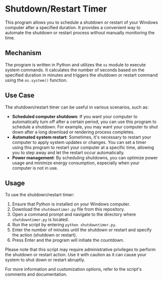 # Shutdown/Restart Timer

This program allows you to schedule a shutdown or restart of your Windows computer after a specified duration. It provides a convenient way to automate the shutdown or restart process without manually monitoring the time.

## Mechanism

The program is written in Python and utilizes the `os` module to execute system commands. It calculates the number of seconds based on the specified duration in minutes and triggers the shutdown or restart command using the `os.system()` function.

## Use Case

The shutdown/restart timer can be useful in various scenarios, such as:

- **Scheduled computer shutdown**: If you want your computer to automatically turn off after a certain period, you can use this program to schedule a shutdown. For example, you may want your computer to shut down after a long download or rendering process completes.
- **Automated system restart**: Sometimes, it's necessary to restart your computer to apply system updates or changes. You can set a timer using this program to restart your computer at a specific time, allowing you to step away and let the restart occur automatically.
- **Power management**: By scheduling shutdowns, you can optimize power usage and minimize energy consumption, especially when your computer is not in use.

## Usage

To use the shutdown/restart timer:

1. Ensure that Python is installed on your Windows computer.
2. Download the `shutdowntimer.py` file from this repository.
3. Open a command prompt and navigate to the directory where `shutdowntimer.py` is located.
4. Run the script by entering `python shutdowntimer.py`.
5. Enter the number of minutes until the shutdown or restart and specify the action (shutdown or restart).
6. Press Enter and the program will initiate the countdown.

Please note that this script may require administrative privileges to perform the shutdown or restart action. Use it with caution as it can cause your system to shut down or restart abruptly.

For more information and customization options, refer to the script's comments and documentation.

